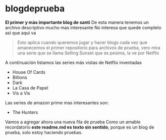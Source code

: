 # blogdeprueba
**El primer y màs importante blog de santi**
De esta manera tenemos un archivo descriptivo mucho mas interesante
No interesa que quede completo asì que aquì va

>Esto aplica cuando queremos jugar y hacer blogs cada vez que amanecemos
el primer repositorio para archivos de prueba, vero mira una serie que se llama Selling Sunset que es pesima, la ve por Netflix

A continuación listamos las series más vistas de Netflix inventadas
- House Of Cards
- Billions
- Dark
- La Casa de Papel
- Vis a Vis

Las series de amazon prime mas interesantes son:
- The Hunters

Vamos a agregar ahora una nueva fila de prueba
Como un amable recordatorio **este readme.md es texto sin sentido**, porque es un blog de prueba, solo estoy haciendo pruebas.
